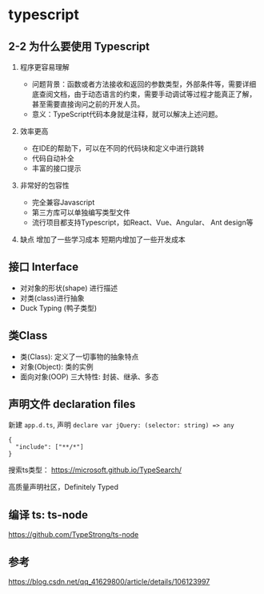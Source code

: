 # typescript

## 2-2 为什么要使用 Typescript
1. 程序更容易理解
   - 问题背景：函数或者方法接收和返回的参数类型，外部条件等，需要详细底查阅文档，由于动态语言的约束，需要手动调试等过程才能真正了解，甚至需要直接询问之前的开发人员。
   - 意义：TypeScript代码本身就是注释，就可以解决上述问题。
  
2. 效率更高
   - 在IDE的帮助下，可以在不同的代码块和定义中进行跳转
   - 代码自动补全
   - 丰富的接口提示
   
3. 非常好的包容性
   - 完全兼容Javascript
   - 第三方库可以单独编写类型文件
   - 流行项目都支持Typescript，如React、Vue、Angular、 Ant design等

4. 缺点
   增加了一些学习成本
   短期内增加了一些开发成本  
   
## 接口 Interface
- 对对象的形状(shape) 进行描述
- 对类(class)进行抽象
- Duck Typing (鸭子类型)
   
## 类Class
- 类(Class): 定义了一切事物的抽象特点
- 对象(Object): 类的实例
- 面向对象(OOP) 三大特性: 封装、继承、多态

## 声明文件 declaration files
新建 `app.d.ts`, 声明 `declare var jQuery: (selector: string) => any`
```
{
  "include": ["**/*"]
}
```
搜索ts类型： https://microsoft.github.io/TypeSearch/

高质量声明社区，Definitely Typed


## 编译 ts: ts-node
https://github.com/TypeStrong/ts-node

## 参考
https://blog.csdn.net/qq_41629800/article/details/106123997